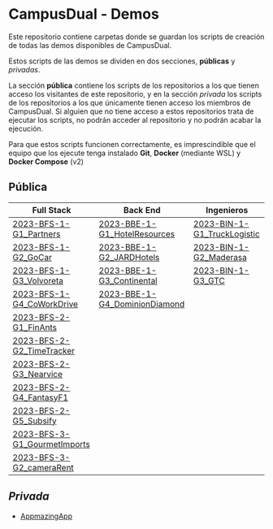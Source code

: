 # CampusDual - Demos
Este repositorio contiene carpetas donde se guardan los scripts de creación de todas las demos disponibles de CampusDual.

Estos scripts de las demos se dividen en dos secciones, **públicas** y *privadas*.

La sección **pública** contiene los scripts de los repositorios a los que tienen acceso los visitantes de este repositorio, y en la sección *privada* los scripts de los repositorios a los que únicamente tienen acceso los miembros de CampusDual. Si alguien que no tiene acceso a estos repositorios trata de ejecutar los scripts, no podrán acceder al repositorio y no podrán acabar la ejecución.

Para que estos scripts funcionen correctamente, es imprescindible que el equipo que los ejecute tenga instalado **Git**, **Docker** (mediante WSL) y **Docker Compose** (v2)

## Pública

| Full Stack                                                      | Back End                                                                | Ingenieros                                                          |
|-----------------------------------------------------------------|-------------------------------------------------------------------------|---------------------------------------------------------------------|
| [2023-BFS-1-G1_Partners](./public/2023-BFS-1-G1_Partners)       | [2023-BBE-1-G1_HotelResources](./public/2023-BBE-1-G1_HotelResources)   | [2023-BIN-1-G1_TruckLogistic](./public/2023-BIN-1-G1_TruckLogistic) |
| [2023-BFS-1-G2_GoCar](./public/2023-BFS-1-G2_GoCar)             | [2023-BBE-1-G2_JARDHotels](./public/2023-BBE-1-G2_JARDHotels)           | [2023-BIN-1-G2_Maderasa](./public/2023-BIN-1-G2_Maderasa)           |
| [2023-BFS-1-G3_Volvoreta](./public/2023-BFS-1-G3_Volvoreta)     | [2023-BBE-1-G3_Continental](./public/2023-BBE-1-G3_Continental)         | [2023-BIN-1-G3_GTC](./public/2023-BIN-1-G3_GTC)                     |
| [2023-BFS-1-G4_CoWorkDrive](./public/2023-BFS-1-G4_CoWorkDrive) | [2023-BBE-1-G4_DominionDiamond](./public/2023-BBE-1-G4_DominionDiamond) |                                                                     |
| [2023-BFS-2-G1_FinAnts](./public/2023-BFS-2-G1_FinAnts)         |                                                                         |                                                                     |
| [2023-BFS-2-G2_TimeTracker](./public/2023-BFS-2-G2_TimeTracker) |                                                                         |                                                                     |
| [2023-BFS-2-G3_Nearvice](./public/2023-BFS-2-G3_Nearvice)       |                                                                         |                                                                     |
| [2023-BFS-2-G4_FantasyF1](./public/2023-BFS-2-G4_FantasyF1)     |                                                                         |                                                                     |
| [2023-BFS-2-G5_Subsify](./public/2023-BFS-2-G5_Subsify)     |                                                                         |                                                                     |
| [2023-BFS-3-G1_GourmetImports](./public/2023-BFS-3-G1_GourmetImports)     |                                                                         |                                                                     |
| [2023-BFS-3-G2_cameraRent](./public/2023-BFS-3-G2_cameraRent)     |                                                                         |                                                                     |

## *Privada*
* [AppmazingApp](./private/appmazing-app)
